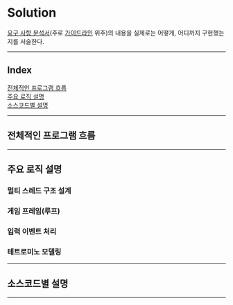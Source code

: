 # Solution

[요구 사항 분석서](./requirements_analysis.md)(주로 [가이드라인](../tetris%20guideline%20docs%202009/2009%20Tetris%20Design%20Guideline.pdf) 위주)의 내용을 실제로는 어떻게, 어디까지 구현했는지를 서술한다.


---

## Index

[전체적인 프로그램 흐름](#)  
[주요 로직 설명](#)  
[소스코드별 설명](#)  

---

## 전체적인 프로그램 흐름

---

## 주요 로직 설명

### 멀티 스레드 구조 설계


### 게임 프레임(루프)


### 입력 이벤트 처리


### 테트로미노 모델링

---

## 소스코드별 설명


---
